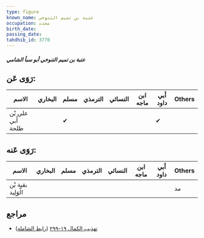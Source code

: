 ```yaml
---
type: figure
known_name: عتبة بن تميم التنوخي
occupation: محدث
birth_date:
passing_date:
tahdhib_id: 3770
---
```

##### عتبة بن تميم التنوخي أبو سبأ الشامي

## رَوَى عَن:
| الاسم             | البخاري | مسلم | الترمذي | النسائي | ابن ماجه | أبي داود | Others |
| ----------------- | ------- | ---- | ------- | ------- | -------- | -------- | ------ |
| علي بْن أَبي طلحة |         | ✔    |         |         |          | ✔        |        |
## رَوَى عَنه:
| الاسم              | البخاري | مسلم | الترمذي | النسائي | ابن ماجه | أبي داود | Others |
| ------------------ | ------- | ---- | ------- | ------- | -------- | -------- | ------ |
| بقية بْن الْوَلِيد |         |      |         |         |          |          | مد     |
## مراجع
- [تهذيب الكمال ١٩-٢٩٩](obsidian://open?vault=Tahdhib-al-Kamal&file=Figures/٣٧٧٠-عتبة%20بن%20تميم%20التنوخي%20أبو%20سبأ%20الشامي) ([رابط الشاملة](https://shamela.ws/book/3722/9873))